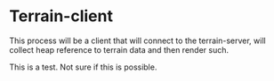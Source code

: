 # Terrain-client


This process will be a client that will connect to the terrain-server, will collect heap reference to terrain data and then render such.

This is a test. Not sure if this is possible.
